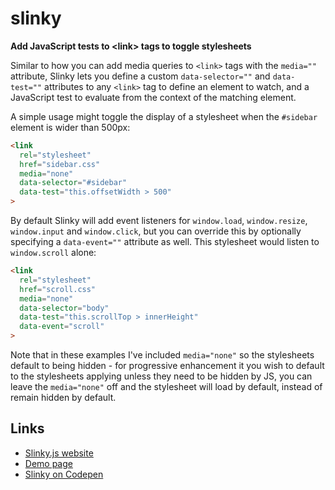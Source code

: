 # slinky

**Add JavaScript tests to &lt;link> tags to toggle stylesheets**

Similar to how you can add media queries to `<link>` tags with the `media=""` attribute, Slinky lets you define a custom `data-selector=""` and `data-test=""` attributes to any `<link>` tag to define an element to watch, and a JavaScript test to evaluate from the context of the matching element.

A simple usage might toggle the display of a stylesheet when the `#sidebar` element is wider than 500px:

```html
<link
  rel="stylesheet"
  href="sidebar.css"
  media="none"
  data-selector="#sidebar"
  data-test="this.offsetWidth > 500"
>
```

By default Slinky will add event listeners for `window.load`, `window.resize`, `window.input` and `window.click`, but you can override this by optionally specifying a `data-event=""` attribute as well. This stylesheet would listen to `window.scroll` alone:

```html
<link
  rel="stylesheet"
  href="scroll.css"
  media="none"
  data-selector="body"
  data-test="this.scrollTop > innerHeight"
  data-event="scroll"
>
```

Note that in these examples I've included `media="none"` so the stylesheets default to being hidden - for progressive enhancement it you wish to default to the stylesheets applying unless they need to be hidden by JS, you can leave the `media="none"` off and the stylesheet will load by default, instead of remain hidden by default.

## Links

- [Slinky.js website](https://tomhodgins.github.io/slinky)
- [Demo page](https://tomhodgins.github.io/slinky/tests/demo.html)
- [Slinky on Codepen](https://codepen.io/tomhodgins/pen/veZYPK)
